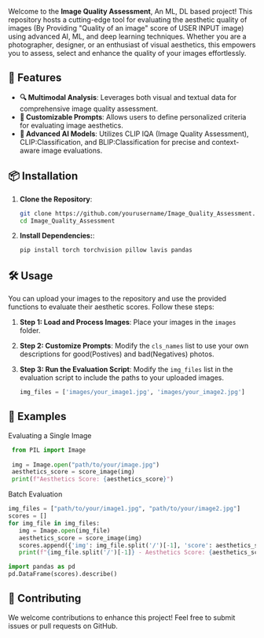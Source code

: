 Welcome to the **Image Quality Assessment**, An ML, DL based project! This repository hosts a cutting-edge tool for evaluating the aesthetic quality of images (By Providing "Quality of an image" score of USER INPUT image) using advanced AI, ML, and deep learning techniques. Whether you are a photographer, designer, or an enthusiast of visual aesthetics, this empowers you to assess, select and enhance the quality of your images effortlessly.

## 🚀 Features

- **🔍 Multimodal Analysis**: Leverages both visual and textual data for comprehensive image quality assessment.
- **🎨 Customizable Prompts**: Allows users to define personalized criteria for evaluating image aesthetics.
- **🤖 Advanced AI Models**: Utilizes CLIP IQA (Image Quality Assessment), CLIP:Classification, and BLIP:Classification for precise and context-aware image evaluations.

## 📦 Installation

1. **Clone the Repository**:
   ```bash
   git clone https://github.com/yourusername/Image_Quality_Assessment.git
   cd Image_Quality_Assessment

2. **Install Dependencies:**:
   ```bash
   pip install torch torchvision pillow lavis pandas

## 🛠️ Usage

You can upload your images to the repository and use the provided functions to evaluate their aesthetic scores. Follow these steps:

1. **Step 1: Load and Process Images**: Place your images in the `images` folder.
2. **Step 2: Customize Prompts**: Modify the `cls_names` list to use your own descriptions for good(Postives) and bad(Negatives) photos.
3. **Step 3: Run the Evaluation Script**: Modify the `img_files` list in the evaluation script to include the paths to your uploaded images.

   ```python
   img_files = ['images/your_image1.jpg', 'images/your_image2.jpg']

## 🎨 Examples
Evaluating a Single Image
 ```python
  from PIL import Image
  
  img = Image.open("path/to/your/image.jpg")
  aesthetics_score = score_image(img)
  print(f"Aesthetics Score: {aesthetics_score}")
```

Batch Evaluation
 ```python
img_files = ["path/to/your/image1.jpg", "path/to/your/image2.jpg"]
scores = []
for img_file in img_files:
    img = Image.open(img_file)
    aesthetics_score = score_image(img)
    scores.append({'img': img_file.split('/')[-1], 'score': aesthetics_score})
    print(f"{img_file.split('/')[-1]} - Aesthetics Score: {aesthetics_score}")

import pandas as pd
pd.DataFrame(scores).describe()
```
## 🤝 Contributing
We welcome contributions to enhance this project! Feel free to submit issues or pull requests on GitHub.
